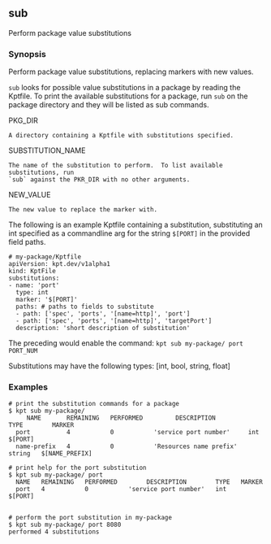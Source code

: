 ## sub

Perform package value substitutions

### Synopsis

Perform package value substitutions, replacing markers with new values.

`sub` looks for possible value substitutions in a package by reading the Kptfile.
To print the available substitutions for a package, run `sub` on the package directory
and they will be listed as sub commands.

  PKG_DIR

    A directory containing a Kptfile with substitutions specified.

  SUBSTITUTION_NAME

    The name of the substitution to perform.  To list available substitutions, run
    `sub` against the PKR_DIR with no other arguments.

  NEW_VALUE

    The new value to replace the marker with.

The following is an example Kptfile containing a substitution, substituting an
int specified as a commandline arg for the string `$[PORT]` in the provided field paths.

    # my-package/Kptfile
    apiVersion: kpt.dev/v1alpha1
    kind: KptFile
    substitutions:
    - name: 'port'
      type: int
      marker: '$[PORT]'
      paths: # paths to fields to substitute
      - path: ['spec', 'ports', '[name=http]', 'port']
      - path: ['spec', 'ports', '[name=http]', 'targetPort']
      description: 'short description of substitution'

The preceding would enable the command: `kpt sub my-package/ port PORT_NUM`

Substitutions may have the following types: [int, bool, string, float]

### Examples

    # print the substitution commands for a package
    $ kpt sub my-package/
         NAME       REMAINING   PERFORMED         DESCRIPTION          TYPE        MARKER      
      port          4           0           'service port number'     int      $[PORT]         
      name-prefix   4           0           'Resources name prefix'   string   $[NAME_PREFIX]  

    # print help for the port substitution
    $ kpt sub my-package/ port
      NAME   REMAINING   PERFORMED        DESCRIPTION        TYPE   MARKER   
      port   4           0           'service port number'   int    $[PORT]  


    # perform the port substitution in my-package
    $ kpt sub my-package/ port 8080
    performed 4 substitutions